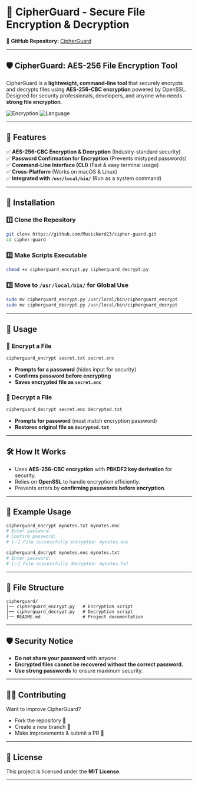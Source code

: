 # 🚀 CipherGuard - Secure File Encryption & Decryption
🔐 **GitHub Repository:** [CipherGuard](https://github.com/MusicNerd23/cipher-guard)

---

## 🛡 CipherGuard: AES-256 File Encryption Tool
CipherGuard is a **lightweight, command-line tool** that securely encrypts and decrypts files using **AES-256-CBC encryption** powered by OpenSSL. Designed for security professionals, developers, and anyone who needs **strong file encryption**.

![Encryption](https://img.shields.io/badge/Encryption-AES--256--CBC-blue) ![Language](https://img.shields.io/badge/Made%20with-Python-orange)

---

## 🚀 Features
✅ **AES-256-CBC Encryption & Decryption** (Industry-standard security)  
✅ **Password Confirmation for Encryption** (Prevents mistyped passwords)  
✅ **Command-Line Interface (CLI)** (Fast & easy terminal usage)  
✅ **Cross-Platform** (Works on macOS & Linux)  
✅ **Integrated with `/usr/local/bin/`** (Run as a system command)  

---

## 📌 Installation
### 1️⃣ Clone the Repository
```sh
git clone https://github.com/MusicNerd23/cipher-guard.git
cd cipher-guard
```

### 2️⃣ Make Scripts Executable
```sh
chmod +x cipherguard_encrypt.py cipherguard_decrypt.py
```

### 3️⃣ Move to `/usr/local/bin/` for Global Use
```sh
sudo mv cipherguard_encrypt.py /usr/local/bin/cipherguard_encrypt
sudo mv cipherguard_decrypt.py /usr/local/bin/cipherguard_decrypt
```

---

## 🚀 Usage
### 🔹 Encrypt a File
```sh
cipherguard_encrypt secret.txt secret.enc
```
- **Prompts for a password** (hides input for security)  
- **Confirms password before encrypting**  
- **Saves encrypted file as `secret.enc`**  

### 🔹 Decrypt a File
```sh
cipherguard_decrypt secret.enc decrypted.txt
```
- **Prompts for password** (must match encryption password)  
- **Restores original file as `decrypted.txt`**  

---

## 🛠 How It Works
- Uses **AES-256-CBC encryption** with **PBKDF2 key derivation** for security.  
- Relies on **OpenSSL** to handle encryption efficiently.  
- Prevents errors by **confirming passwords before encryption**.  

---

## 📌 Example Usage
```sh
cipherguard_encrypt mynotes.txt mynotes.enc
# Enter password:
# Confirm password:
# [✅] File successfully encrypted: mynotes.enc
```

```sh
cipherguard_decrypt mynotes.enc mynotes.txt
# Enter password:
# [✅] File successfully decrypted: mynotes.txt
```

---

## 📂 File Structure
```
cipherguard/
│── cipherguard_encrypt.py   # Encryption script
│── cipherguard_decrypt.py   # Decryption script
│── README.md                # Project documentation
```

---

## 🛡 Security Notice
- **Do not share your password** with anyone.  
- **Encrypted files cannot be recovered without the correct password.**  
- **Use strong passwords** to ensure maximum security.  

---

## 👨‍💻 Contributing
Want to improve CipherGuard?  
- Fork the repository 🍴  
- Create a new branch 🌱  
- Make improvements & submit a PR 🚀  

---

## 📜 License
This project is licensed under the **MIT License**.

---